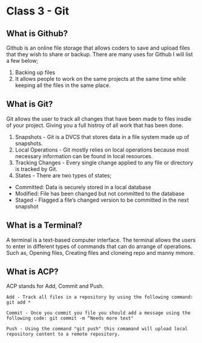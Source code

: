 # Class 3 - Git



## What is Github? 

Github is an online file storage that allows coders to save and upload files that they wish to share or backup. There are many uses for Github I will list a few below;

1. Backing up files
2. It allows people to work on the same projects at the same time while keeping all the files in the same place.


## What is Git? 

Git allows the user to track all changes that have been made to files insdie of your project. Giving you a full histroy of all work that has been done.


1. Snapshots - Git is a DVCS that stores data in a file system made up of snapshots.
2. Local Operations - Git mostly relies on local operations because most necessary information can be found in local resources.
3. Tracking Changes - Every single change applied to any file or directory is tracked by Git.
4. States - There are two types of states;
 - Committed: Data is securely stored in a local database
 - Modified: File has been changed but not committed to the database
 - Staged - Flagged a file’s changed version to be committed in the next snapshot


## What is a Terminal? 

A terminal is a text-based computer interface. The terminal allows the users to enter in different types of commands that can do arrange of operations. Such as, Opening files, Creating files and cloneing repo and manny mmore. 


## What is ACP? 

ACP stands for Add, Commit and Push. 

```
Add - Track all files in a repository by using the following command: git add *

Commit - Once you commit you file you should add a message using the following code: git commit -m “Needs more text"

Push - Using the command "git push" this comamand will upload local repository content to a remote repository.

```

